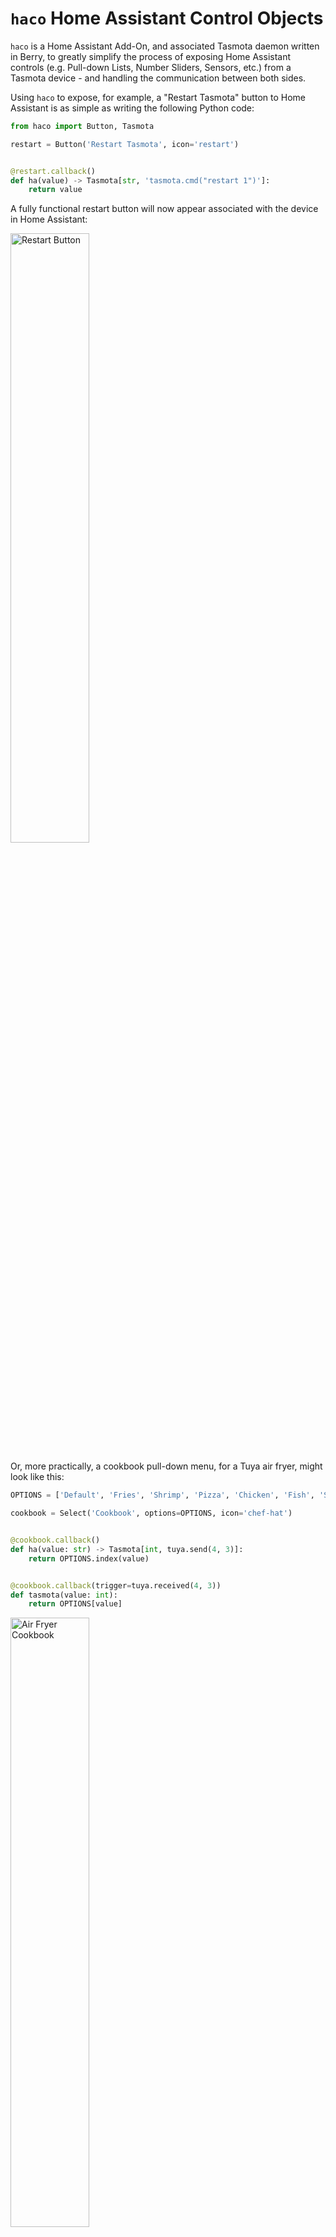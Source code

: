 # `haco` Home Assistant Control Objects

`haco` is a Home Assistant Add-On, and associated Tasmota daemon written in Berry, to greatly simplify the process of
exposing Home
Assistant controls (e.g. Pull-down Lists, Number Sliders, Sensors, etc.) from a Tasmota device - and handling the
communication between both sides.

Using `haco` to expose, for example, a "Restart Tasmota" button to Home Assistant is as simple as writing the following
Python code:

```py
from haco import Button, Tasmota

restart = Button('Restart Tasmota', icon='restart')


@restart.callback()
def ha(value) -> Tasmota[str, 'tasmota.cmd("restart 1")']:
    return value    
```

A fully functional restart button will now appear associated with the device in Home Assistant:

<img alt="Restart Button" height=50% src="assets/restart_button.png" width=50%/>

Or, more practically, a cookbook pull-down menu, for a Tuya air fryer, might look like this:

```py
OPTIONS = ['Default', 'Fries', 'Shrimp', 'Pizza', 'Chicken', 'Fish', 'Steak', 'Cake', 'Bacon', 'Preheat', 'Custom']

cookbook = Select('Cookbook', options=OPTIONS, icon='chef-hat')


@cookbook.callback()
def ha(value: str) -> Tasmota[int, tuya.send(4, 3)]:
    return OPTIONS.index(value)


@cookbook.callback(trigger=tuya.received(4, 3))
def tasmota(value: int):
    return OPTIONS[value]
```

<img alt="Air Fryer Cookbook" height=50% src="assets/air_fryer_cookbook.png" width=50%/>

## Do I Need This? Can't I Do this with Native Tasmota?

You certainly can.

But in my experience, the process is so fiddly, error-prone and hard to maintain that it's enough to
deter the casual user (as I am) entirely. Plus, sharing your configuration, once you've finally got it working, can mean
complex step-by-step guides, setting up triggers, finding MAC addresses and topics (in Tasmota) - and numerous
Blueprints, Helpers and Templates (on the Home Assistant side).

You can see how much work creating such guides involves by seeing how it
was [heroically undertaken by Blakadder](https://blakadder.com/proscenic-in-home-assistant/), as
compared with the [full `haco`-based equivalent](/configs/proscenic_t21.py).

With `haco`, on the other hand, the thorny parts of the initial setup are abstracted away and your final configuration
can often be shared via a single script. Below is a list of some of the tasks that `haco`
handles for you:

* Announcing the entity via MQTT to Home Assistant
* Generating MQTT/HA-friendly unique IDs
* Associating the entity with its parent device
* Subscribing and publishing to the relevant MQTT topics
* Managing the relevant Tasmota rules
* Appropriate serialization of data
* Translating Home Assistant messages to their to appropriate Berry data types, and vice versa

## Pre-Release

:warning: This library is currently in a pre-release state. The configuration format is likely to change, and
only `Sensor`, `Select`, `Button`, `Number`, `BinarySensor`, `Switch`, `Text`, `Update`, `Fan`
and `Climate` entities are currently implemented.

## Installation

Installation involves installing two parts: the Tasmota daemon and the Home Assistant Add-On. Both are fairly simple.

### Tasmota

I'd advise first using a guinea pig Tasmota device to get `haco` up and running. The device needs to have MQTT
connected and be available to Home Assistant (i.e. showing up
in [the Devices section](https://my.home-assistant.io/redirect/devices/)).

Once your test device is ready, with a recent (12.5+) version of Tasmota, simply paste the following into your Tasmota
Berry Script Console:

```be
{"download":tasmota.urlfetch('https://link.frontmatter.ai/haco/tapp','haco.tapp'), "restart":tasmota.cmd("restart 1")}
```

You should see output like `{'restart': {'Restart': 'Restarting'}, 'download': 200}` and the device will restart.

Once the device restarts, you should see the following among your Tasmota startup logs (in the regular console, not the
Berry one):

```
HACO: The haco daemon has started. Hostname: tasmota-test, MAC: 04:74:77:9B:CB:CC. Listening for configuration...
```

#### Older Tasmota Versions

With older Tasmota versions, download the [`haco.tapp` file](https://link.frontmatter.ai/haco/tapp) on a desktop
computer,
upload it to your device and restart manually.

### Home Assistant

You can now install the Home Assistant Add-On:

[![Open your Home Assistant instance and show the add add-on repository dialog with a specific repository URL pre-filled.](https://my.home-assistant.io/badges/supervisor_add_addon_repository.svg)](https://link.frontmatter.ai/haco/add-on)

Once the Add-On is installed, click into its Configuration tab and you'll see a setting called `assignments`:

```yaml
- config: null
  identifier: null
```

#### Assigning a configuration module to a device

Now we're ready to assign a configuration module to our Tasmota device. For now, we can use a built-in test
module `test`. The `identifer` value should be the hostname (or MAC) of your Tasmota device. So for our example it
should look like this:

```yaml
- config: test
  identifier: tasmota-test # Hostname of Tasmota device
```

Saving the Configuration will restart the Add-On. After the restart, you should see the following in the Add-On logs:

```
Device "Tasmota Test Device" successfully configured. Hostname: tasmota-test MAC: 04:74:77:9B:CB:CC.
```

In Home Assistant, find the device in [the Devices section](https://my.home-assistant.io/redirect/devices/). You should
now see a test Select (pulldown) control called "Greeter".

<img alt="WebLog Select" height=50% src="assets/greeter_select.png" width=50%/>

Selecting the greetings from the pulldown, you should see them appear in your Tasmota Berry console, e.g.

```console
haco says: Hello World!
```

This means `haco` is set up and working properly. Good! You can now use `haco` to assign configuration modules to your
Tasmota devices.

## Configuration Modules

Configuration modules are a little like drivers, that tell `haco` how to communicate with a Tasmota device, what
controls to expose to Home Assistant, etc.

So far we've only used the `test` configuration module, that exposed the Greeter pulldown, but to control
real-world devices, you'll need to assign them to a module written specifically for that device. There are currently two
types of modules,
Built-In and User-Defined.

Whichever type you use, assigning them to a device is done as we saw above.

### Built-In Modules

`haco` ships with a small number of built-in configurations. These can be found in
the [configs directory](tree/release/haco/configs) in this repo. But in the likely event that your device hasn't already
been added, you'll need to define your own.

:information_source: The aim is to expand the number of built-in configurations over time. So if you define your own (
see below), please submit it to this repo as a Pull Request, or raise an Issue linking to your code!

### Creating Your Own Configuration Module

#### General module structure

A configuration module is, ultimately, just a typical Python module. In this case, they contain definitions from one or
more `Control` objects. Each control definition involves two things:

* The control object assigned to a variable, e.g. `temperature_sensor=Sensor(...)`
* Any required callback functions for the control, e.g. `@temperature_sensor.callback(...)<function>`

#### Location

User-Defined modules should be added to the `/config/haco` directory in Home Assistant, with a `.py` extension,
e.g. `/config/haco/my_config.py`.

#### Defining controls

Here are a couple of simple examples to help get you started defining your own configuration module.

##### Tasmota-Only Controls

First, let's define a Tasmota-only sensor to report how much free memory there is on the Tasmota device. This sensor
is "Tasmota-Only" as it only handles values sent _from_ Tasmota (and sends nothing back from Home Assistant).

```python
from haco import Sensor

memory = Sensor('Memory Free', icon='memory', uom=Sensor.UOM.DATA_KILOBYTES, uom_type=Sensor.UOM_TYPE.DATA_SIZE)


@memory.callback(trigger='Tele#Heap')
def tasmota(value: int):
    return value

```

<img alt="Memory Sensor" height=50% src="assets/memory_sensor.png" width=50%/>

Let's break this control definition down into the control object, the callback decorator, and the callback itself.

###### The control object

First we initialise a `Sensor` control object, assign it to a variable called `memory`, give it a relevant icon, unit of
measure and type.

###### The callback decorator

The callback decorator `@memory.callback(trigger='Tele#Heap')` specifies a Tasmota trigger, the values from which will
be sent to the callback function.
This specific trigger, `Tele#Heap`, fires whenever telemetry data is returned from Tasmota and, specifically, returns
the `Heap` field, which contains the free
memory in kilobytes.

:warning: Tasmota callbacks _must_ have such a `trigger` specified in this decorator.

###### The callback

Note that the callback function is named `tasmota`. This name is important as it tells `haco` that this callback
handles values _from_ Tasmota.

The response from the trigger we specified in our callback decorator above gets fed into our callback as the `value`
argument. The (optional) type annotation for the `value` argument (the `int`) tells `haco` what data type to expect from
Tasmota, and type conversion gets done automatically.

The return value from the function is what will be returned to Home Assistant as the value for the sensor.

:information_source: Note that our callback function does not actually _do_ anything with our `value` other than return
it. But if we wanted to (for example) convert the value from kilobytes to bytes, this is where we'd do it,
with `return value*1000`.

:information_source: You can find the list of available units of measure [here](../../blob/release/haco/data/uom.py) and
types [here](../../blob/main/haco/data/type_sensor.py).

#### Home Assistant-Only Controls

Moving on to the opposite type of control, that is one that only handles values _from_ Home Assistant. The Button
control does
exactly this, as it is triggered by being pressing in Home Assistant, but Tasmota returns nothing to acknowledge that
press.

Here is how to define a `Button` control that, when pressed, restarts the Tasmota device.

```py
from haco import Button, Tasmota

restart = Button('Restart Tasmota', icon='restart')


@restart.callback()
def ha(value) -> Tasmota[str, 'tasmota.cmd("restart 1")']:
    return value

```

In the case we define a `Button` control, and again use our decorator to add a callback to handle values _from_ Home
Assistant, which must therefore be named `ha`.

###### The `Tasmota` Type Annotation

The most notable difference with a Home Assistant (`ha`) callback is the `Tasmota` return type annotation. This takes
two arguments, `Tasmota[<type>,<berry_expression>]`. The
first argument is the type returned by the callback function, as per usual, and which again lets `haco` convert the
return value accordingly.

The second argument is an expression that defines _what to do_ on the Tasmota side when the button is pressed. In this
case, this
is just a Berry expression to restart Tasmota.

:warning: Note that Home Assistant callbacks _must_ have such a `Tasmota` type annotation for their return type.

:information_source: In the example above, the `value` argument received and returned by our callback is not actually
used by the Berry expression side. Home Assistant just sends a constant string (`PRESS`) when the button is pressed, so
the actual content of
the `value` argument is not important.

#### Two-Way Controls

Two-way controls need to handle values from _both_ Home Assistant and from Tasmota, and hence need both the callbacks
types - `ha` and `tasmota`  we've seen above.

Here is an example two-way `Select` (pulldown menu) object. It allows setting the Tasmota `WebLog` console debugging
level from Home Assistant, and also reflects any changes to that setting made on the Tasmota side.

```python
from haco import Select, Tasmota

LOG_LEVELS = ["None", "Error", "Info", "Debug", "Debug More"]

weblog = Select('WebLog Level', icon='console', options=LOG_LEVELS)


@weblog.callback()
def ha(value) -> Tasmota[str, 'tasmota.cmd("WebLog "+value)']:
    return LOG_LEVELS.index(value)


@weblog.callback(trigger='WebLog')
def tasmota(value: int):
    return LOG_LEVELS[value]
```

The above is very similar to what we have already seen.

The `ha` callback takes friendly names (e.g. `Error`, `Info`) selected by the user in Home Assistant, and returns them
as their corresponding number values (`WebLog 1`, `WebLog2`) used by Tasmota.

The `tasmota` callback, naturally enough, does the exact opposite, returning the string names to Home Assistant whenever
the `WebLog` command is used on the Tasmota side.

<img alt="WebLog Select" height=50% src="assets/weblog_select.png" width=50%/>

#### Debugging Your Configuration

When you first assign a new configuration to a device, keep an eye on the Add-On logs for any errors. You'll see a
typical Python stack trace if anything goes wrong.

:warning: Each time you edit your configuration module (`.py` file), you'll need to restart the Add-On. Hot
is reloading not yet supported.

#### Additional Capabilities

More complex device controls (e.g. `Climate`, `Fan`) have additional capabilities beyond a single value requiting
Tasmota/Home Assistant
callbacks. Adding callbacks for these extended capabilities is done similarly to the above, only the callbacks need
to include the name of the capability. So if you want to add callbacks around setting the `target_humidity` of
a `Climate` control, you'd need to call your callbacks `target_humidity_tasmota` and `target_humidity_ha`, etc.

A full schema of these names will appear in subsequent documentation. But you can find example implementations for most
controls in the [built-in `development` config](../../blob/release/haco/configs/development.py).

Anway, if you get the names wrong, you'll see an error like this in your Add-On logs:

```
ValueError: Callback function name "set_mode_ha" is not valid for control "Climate". Must be one of: ['action_tasmota', 'current_humidity_tasmota', 'current_temperature_tasmota', 'mode_ha', 'mode_tasmota', 'preset_mode_ha', 'preset_mode_tasmota', 'swing_mode_ha', 'swing_mode_tasmota', 'target_humidity_ha', 'target_humidity_tasmota', 'target_temperature_ha', 'target_temperature_tasmota', 'temperature_high_ha', 'temperature_high_tasmota', 'temperature_low_ha', 'temperature_low_tasmota']
```

#### Additional Resources

Beyond these examples, when creating your own configuration, you'll probably find
the [built-in configurations](../../tree/release/haco/configs) (especially
the [`development` config](../../blob/release/haco/configs/development.py)) useful.
